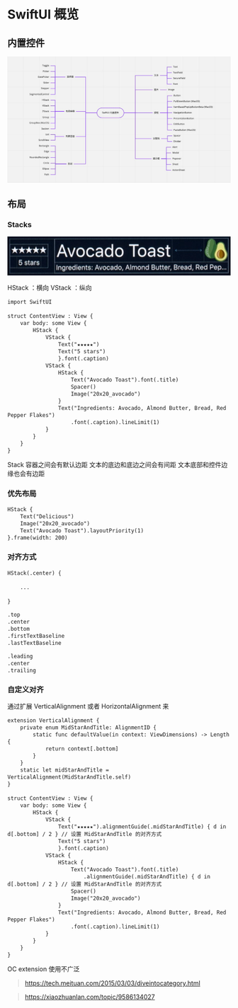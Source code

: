 # SwiftUI 概览
## 内置控件
![5f4efe1880af25348a09d209acbb0fd5](media/15618802324807/5f4efe1880af25348a09d209acbb0fd5.png)

## 布局
### Stacks
![a2e3616d27f40e9b444133630a318](media/15618802324807/a2e3616d27f40e9b444133630a318c78.png)

HStack ：横向
VStack ：纵向
```
import SwiftUI

struct ContentView : View {
    var body: some View {
        HStack {
            VStack {
                Text("★★★★★")
                Text("5 stars")
                }.font(.caption)
            VStack {
                HStack {
                    Text("Avocado Toast").font(.title)
                    Spacer()
                    Image("20x20_avocado")
                }
                Text("Ingredients: Avocado, Almond Butter, Bread, Red Pepper Flakes")
                    .font(.caption).lineLimit(1)
            }
        }
    }
}
```

Stack 容器之间会有默认边距
文本的底边和底边之间会有间距
文本底部和控件边缘也会有边距

### 优先布局
```
HStack {
    Text("Delicious")
    Image("20x20_avocado")
    Text("Avocado Toast").layoutPriority(1)
}.frame(width: 200)
```

### 对齐方式
```
HStack(.center) {

    ...

}
```

```
.top
.center
.bottom
.firstTextBaseline
.lastTextBaseline
```

```
.leading
.center
.trailing
```

### 自定义对齐
通过扩展 VerticalAlignment 或者 HorizontalAlignment 来
```
extension VerticalAlignment {
    private enum MidStarAndTitle: AlignmentID {
        static func defaultValue(in context: ViewDimensions) -> Length {
            return context[.bottom]
        }
    }
    static let midStarAndTitle = VerticalAlignment(MidStarAndTitle.self)
}

struct ContentView : View {
    var body: some View {
        HStack {
            VStack {
                Text("★★★★★").alignmentGuide(.midStarAndTitle) { d in d[.bottom] / 2 } // 设置 MidStarAndTitle 的对齐方式
                Text("5 stars")
                }.font(.caption)
            VStack {
                HStack {
                    Text("Avocado Toast").font(.title)
                        .alignmentGuide(.midStarAndTitle) { d in d[.bottom] / 2 } // 设置 MidStarAndTitle 的对齐方式
                    Spacer()
                    Image("20x20_avocado")
                }
                Text("Ingredients: Avocado, Almond Butter, Bread, Red Pepper Flakes")
                    .font(.caption).lineLimit(1)
            }
        }
    }
}

```



OC extension 使用不广泛 
>https://tech.meituan.com/2015/03/03/diveintocategory.html


>https://xiaozhuanlan.com/topic/9586134027